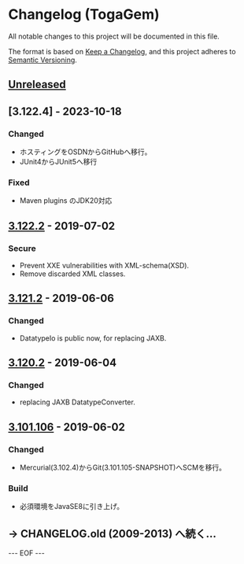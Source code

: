 # Changelog (TogaGem)
All notable changes to this project will be documented in this file.

The format is based on [Keep a Changelog](https://keepachangelog.com/en/1.0.0/),
and this project adheres to [Semantic Versioning](https://semver.org/spec/v2.0.0.html).


## [Unreleased]


## [3.122.4] - 2023-10-18

### Changed
- ホスティングをOSDNからGitHubへ移行。
- JUnit4からJUnit5へ移行

### Fixed
- Maven plugins のJDK20対応


## [3.122.2] - 2019-07-02

### Secure
- Prevent XXE vulnerabilities with XML-schema(XSD).
- Remove discarded XML classes.


## [3.121.2] - 2019-06-06

### Changed
- DatatypeIo is public now, for replacing JAXB.


## [3.120.2] - 2019-06-04

### Changed
- replacing JAXB DatatypeConverter.


## [3.101.106] - 2019-06-02

### Changed
- Mercurial(3.102.4)からGit(3.101.105-SNAPSHOT)へSCMを移行。

### Build
- 必須環境をJavaSE8に引き上げ。


## → CHANGELOG.old (2009-2013) へ続く…


[Unreleased]: https://github.com/olyutorskii/TogaGem/compare/release-3.122.2...HEAD
[3.122.2]: https://github.com/olyutorskii/TogaGem/compare/release-3.121.2...release-3.122.2
[3.121.2]: https://github.com/olyutorskii/TogaGem/compare/release-3.120.2...release-3.121.2
[3.120.2]: https://github.com/olyutorskii/TogaGem/compare/release-3.101.106...release-3.120.2
[3.101.106]: https://github.com/olyutorskii/TogaGem/releases/tag/release-3.101.106


--- EOF ---
